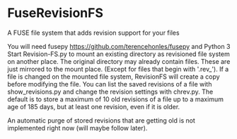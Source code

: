 # FuseRevisionFS
A FUSE file system that adds revision support for your files

You will need fusepy https://github.com/terencehonles/fusepy and Python 3
Start Revision-FS.py to mount an existing directory as revisioned file system on another place.
The original directory may already contain files. These are just mirrored to the mount place.
(Except for files that begin with '.rev_').
If a file is changed on the mounted file system, RevisionFS will create a copy before modifying the file.
You can list the saved revisions of a file with show_revisions.py and change the revision settings with chrev.py.
The default is to store a maximum of 10 old revisions of a file up to a maximum age of 185 days, but at least one revision, even if it is older.

An automatic purge of stored revisions that are getting old is not implemented right now (will maybe follow later).

